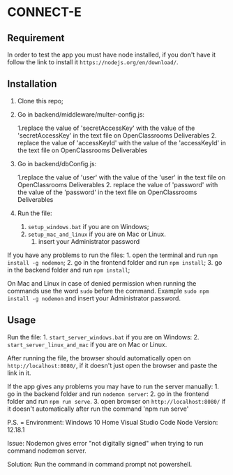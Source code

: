 # CONNECT-E #

## Requirement ##

In order to test the app you must have node installed, if you don't have it follow the link to install it `https://nodejs.org/en/download/`.

## Installation ##

1. Clone this repo; 

2. Go in backend/middleware/multer-config.js:

    1.replace the value of 'secretAccessKey' with the value of the 'secretAccessKey' in the text file on OpenClassrooms Deliverables
    2. replace the value of 'accessKeyId' with the value of the 'accessKeyId' in the text file on OpenClassrooms Deliverables

3. Go in backend/dbConfig.js:

    1.replace the value of 'user' with the value of the 'user' in the text file on OpenClassrooms Deliverables 
    2. replace the value of 'password' with the value of the 'password' in the text file on OpenClassrooms Deliverables

4. Run the file:
    1. `setup_windows.bat` if you are on Windows;
    2. `setup_mac_and_linux` if you are on Mac or Linux.
        1. insert your Administrator password

If you have any problems to run the files:
    1. open the terminal and run `npm install -g nodemon`;
    2. go in the frontend folder and run `npm install`;
    3. go in the backend folder and run `npm install`;

On Mac and Linux in case of denied permission when running the commands use the word `sudo` before the command. Example `sudo npm install -g nodemon` and insert your Administrator password.

## Usage ##

Run the file: 
    1. `start_server_windows.bat` if you are on Windows:
    2. `start_server_linux_and_mac` if you are on Mac or Linux.

After running the file, the browser should automatically open on `http://localhost:8080/`, if it doesn't just open the browser and paste the link in it.

If the app gives any problems you may have to run the server manually:
    1. go in the backend folder and run `nodemon server`:
    2. go in the frontend folder and run `npm run serve`.
    3. open browser on `http://localhost:8080/` if it doesn't automatically after run the command 'npm run serve'

P.S. = 
Environment:
Windows 10 Home
Visual Studio Code
Node Version: 12.18.1

Issue: Nodemon gives error "not digitally signed" when trying to run command nodemon server.

Solution: Run the command in command prompt not powershell.


